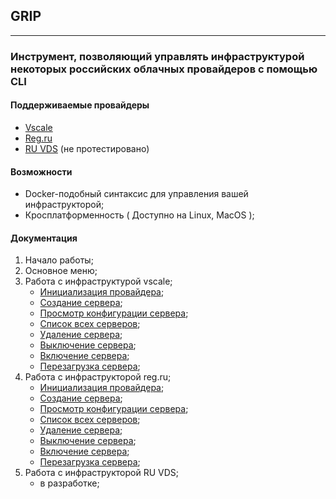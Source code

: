 ## GRIP
___
### Инструмент, позволяющий управлять инфраструктурой некоторых российских  облачных провайдеров c помощью CLI

#### Поддерживаемые провайдеры
- [Vscale](https://vds.selectel.ru/ru/ "VSCALE")
- [Reg.ru](https://www.reg.ru "REG.RU")
- [RU VDS](https://ruvds.com/ru-rub "RU VDS") (не протестировано)

#### Возможности
 - Docker-подобный синтаксис для управления вашей инфраструкторой;
 - Кросплатформенность ( Доступно на Linux, MacOS );

#### Документация
1. Начало работы;
2. Основное меню;
3. Работа с инфраструктурой vscale;
	- [Инициализация провайдера](docs/vscale/init.md);
	- [Создание сервера](docs/vscale/create.md);
	- [Просмотр конфигурации сервера](docs/vscale/inspect.md);
	- [Список всех серверов](docs/vscale/ls.md);
	- [Удаление сервера](docs/vscale/rm.md);
	- [Выключение сервера](docs/vscale/stop.md);
	- [Включение сервера](docs/vscale/start.md);
	- [Перезагрузка сервера](docs/vscale/restart.md);
4. Работа с инфраструкторой reg.ru;
	- [Инициализация провайдера](docs/regru/init.md);
	- [Создание сервера](docs/regru/create.md);
	- [Просмотр конфигурации сервера](docs/regru/inspect.md);
	- [Список всех серверов](docs/regru/ls.md);
	- [Удаление сервера](docs/regru/rm.md);
	- [Выключение сервера](docs/regru/stop.md);
	- [Включение сервера](docs/regru/start.md);
	- [Перезагрузка сервера](docs/regru/restart.md);
5. Работа с инфраструкторой RU VDS;
	- в разработке;